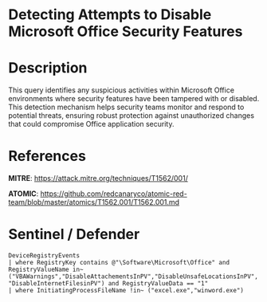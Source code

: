 # Detecting Attempts to Disable Microsoft Office Security Features

# Description
This query identifies any suspicious activities within Microsoft Office environments where security features have been tampered with or disabled. This detection mechanism helps security teams monitor and respond to potential threats, ensuring robust protection against unauthorized changes that could compromise Office application security.

# References
**MITRE**: https://attack.mitre.org/techniques/T1562/001/

**ATOMIC**: https://github.com/redcanaryco/atomic-red-team/blob/master/atomics/T1562.001/T1562.001.md

# Sentinel / Defender
```kql
DeviceRegistryEvents
| where RegistryKey contains @"\Software\Microsoft\Office" and RegistryValueName in~ ("VBAWarnings","DisableAttachementsInPV","DisableUnsafeLocationsInPV", "DisableInternetFilesinPV") and RegistryValueData == "1"
| where InitiatingProcessFileName !in~ ("excel.exe","winword.exe")
```

